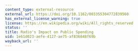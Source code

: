 ```yaml
---
content_type: external-resource
external_url: https://doi.org/10.1162/003355304772839560
has_external_license_warning: true
license: https://en.wikipedia.org/wiki/All_rights_reserved
status: ''
title: Radio's Impact on Public Spending
uid: 1e61d023-aefe-4127-ae75-af836848f69b
wayback_url: ''
---
```

